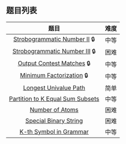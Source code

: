 ## 题目列表  
| 题目 | 难度 |  
|:---:|:---:|  
| [Strobogrammatic Number II](Strobogrammatic%20Number%20II/question.md) :lock: | 中等 |   
| [Strobogrammatic Number III](Strobogrammatic%20Number%20III/question.md) :lock: | 困难 |   
| [Output Contest Matches](Output%20Contest%20Matches/question.md) :lock: | 中等 |   
| [Minimum Factorization](Minimum%20Factorization/question.md) :lock: | 中等 |   
| [Longest Univalue Path](Longest%20Univalue%20Path/question.md) | 简单 |   
| [Partition to K Equal Sum Subsets](Partition%20to%20K%20Equal%20Sum%20Subsets/question.md) | 中等 |   
| [Number of Atoms](Number%20of%20Atoms/question.md) | 困难 |   
| [Special Binary String](Special%20Binary%20String/question.md) | 困难 |   
| [K-th Symbol in Grammar](K-th%20Symbol%20in%20Grammar/question.md) | 中等 |   
